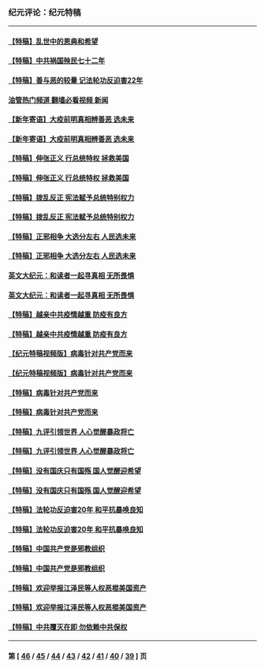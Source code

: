 ### 纪元评论：纪元特稿
---
#### [【特稿】乱世中的恩典和希望](../../pages/nsc424/n13734687.md?06150330) 
#### [【特稿】中共祸国殃民七十二年](../../pages/nsc424/n13272607.md?06150330) 
#### [【特稿】善与恶的较量 记法轮功反迫害22年](../../pages/nsc424/n13086597.md?06150330) 
#### [油管热门频道 翻墙必看视频 新闻](ok?06150330)
#### [【新年寄语】大疫前明真相辨善恶 选未来](../../pages/nsc424/n12660855.md?06150330) 
#### [【新年寄语】大疫前明真相辨善恶 选未来](../../pages/nsc424/n12660855.md?06150330) 
#### [【特稿】伸张正义 行总统特权 拯救美国](../../pages/nsc424/n12616806.md?06150330) 
#### [【特稿】伸张正义 行总统特权 拯救美国](../../pages/nsc424/n12616806.md?06150330) 
#### [【特稿】拨乱反正 宪法赋予总统特别权力](../../pages/nsc424/n12598306.md?06150330) 
#### [【特稿】拨乱反正 宪法赋予总统特别权力](../../pages/nsc424/n12598306.md?06150330) 
#### [【特稿】正邪相争 大选分左右 人民选未来](../../pages/nsc424/n12545208.md?06150330) 
#### [【特稿】正邪相争 大选分左右 人民选未来](../../pages/nsc424/n12545208.md?06150330) 
#### [英文大纪元：和读者一起寻真相 无所畏惧](../../pages/nsc424/n12542027.md?06150330) 
#### [英文大纪元：和读者一起寻真相 无所畏惧](../../pages/nsc424/n12542027.md?06150330) 
#### [【特稿】越亲中共疫情越重 防疫有良方](../../pages/nsc424/n12042989.md?06150330) 
#### [【特稿】越亲中共疫情越重 防疫有良方](../../pages/nsc424/n12042989.md?06150330) 
#### [【纪元特稿视频版】病毒针对共产党而来](../../pages/nsc424/n11977328.md?06150330) 
#### [【纪元特稿视频版】病毒针对共产党而来](../../pages/nsc424/n11977328.md?06150330) 
#### [【特稿】病毒针对共产党而来](../../pages/nsc424/n11928818.md?06150330) 
#### [【特稿】病毒针对共产党而来](../../pages/nsc424/n11928818.md?06150330) 
#### [【特稿】九评引领世界 人心觉醒暴政将亡](../../pages/nsc424/n11660496.md?06150330) 
#### [【特稿】九评引领世界 人心觉醒暴政将亡](../../pages/nsc424/n11660496.md?06150330) 
#### [【特稿】没有国庆只有国殇 国人觉醒迎希望](../../pages/nsc424/n11549354.md?06150330) 
#### [【特稿】没有国庆只有国殇 国人觉醒迎希望](../../pages/nsc424/n11549354.md?06150330) 
#### [【特稿】法轮功反迫害20年 和平抗暴唤良知](../../pages/nsc424/n11389135.md?06150330) 
#### [【特稿】法轮功反迫害20年 和平抗暴唤良知](../../pages/nsc424/n11389135.md?06150330) 
#### [【特稿】中国共产党是邪教组织](../../pages/nsc424/n11355551.md?06150330) 
#### [【特稿】中国共产党是邪教组织](../../pages/nsc424/n11355551.md?06150330) 
#### [【特稿】欢迎举报江泽民等人权恶棍美国资产](../../pages/nsc424/n11303040.md?06150330) 
#### [【特稿】欢迎举报江泽民等人权恶棍美国资产](../../pages/nsc424/n11303040.md?06150330) 
#### [【特稿】中共覆灭在即 勿依赖中共保权](../../pages/nsc424/n11278510.md?06150330) 

---
#### 第 [ [46](./46.md?06150330) / [45](./45.md?06150330) / [44](./44.md?06150330) / [43](./43.md?06150330) / [42](./42.md?06150330) / [41](./41.md?06150330) / [40](./40.md?06150330) / [39](./39.md?06150330) ] 页
